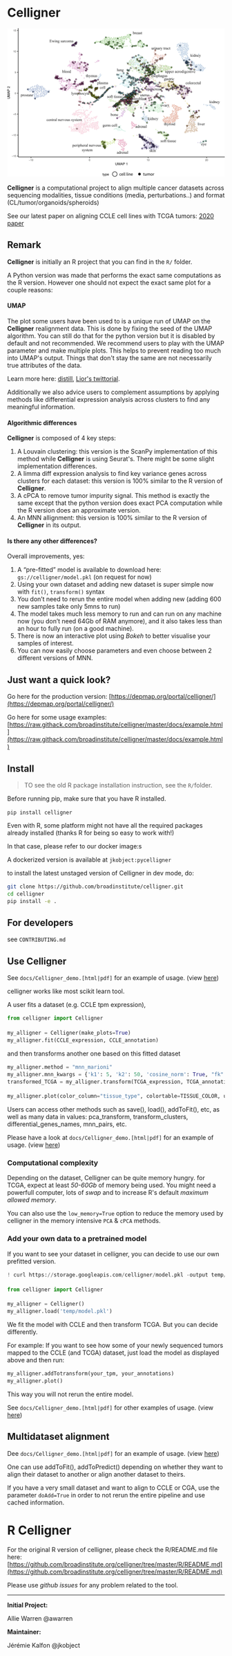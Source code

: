 # Celligner

![](docs/typical_celligner.webp)

__Celligner__ is a computational project to align multiple cancer datasets across sequencing modalities, tissue conditions (media, perturbations..) and format (CL/tumor/organoids/spheroids)

See our latest paper on aligning CCLE cell lines with TCGA tumors:
[2020 paper](https://www.nature.com/articles/s41467-020-20294-x)

## Remark

__Celligner__ is initially an R project that you can find in the `R/` folder.

A Python version was made that performs the exact same computations as the R version. However one should not expect the exact same plot for a couple reasons:

#### UMAP

The plot some users have been used to is a unique run of UMAP on the __Celligner__ realignment data. This is done by fixing the seed of the UMAP algorithm. You can still do that for the python version but it is disabled by default and not recommended. We recommend users to play with the UMAP parameter and make multiple plots. 
This helps to prevent reading too much into UMAP's output. Things that don't stay the same are not necessarily true attributes of the data.

Learn more here: [distill](https://distill.pub/2016/misread-tsne/), [Lior's twittorial](https://twitter.com/lpachter/status/1431325969411821572).

Additionally we also advice users to complement assumptions by applying methods like differential expression analysis across clusters to find any meaningful information.

#### Algorithmic differences

__Celligner__ is composed of 4 key steps:

1. A Louvain clustering: this version is the ScanPy implementation of this method while __Celligner__ is using Seurat's. There might be some slight implementation differences.
2. A limma diff expression analysis to find key variance genes across clusters for each dataset: this version is 100% similar to the R version of __Celligner__.
3. A cPCA to remove tumor impurity signal. This method is exactly the same except that the python version does exact PCA computation while the R version does an approximate version.
4. An MNN allignment: this version is 100% similar to the R version of __Celligner__ in its output.

#### Is there any other differences?

Overall improvements, yes:

1. A “pre-fitted” model is available to download here: `gs://celligner/model.pkl` (on request for now)
2. Using your own dataset and adding new dataset is super simple now with `fit()`, `transform()` syntax
3. You don’t need to rerun the entire model when adding new (adding 600 new samples take only 5mns to run)
4. The model takes much less memory to run and can run on any machine now (you don’t need 64Gb of RAM anymore), and it also takes less than an hour to fully run (on a good machine).
5. There is now an interactive plot using _Bokeh_ to better visualise your samples of interest.
6. You can now easily choose parameters and even choose between 2 different versions of MNN.

## Just want a quick look?

Go here for the production version: [https://depmap.org/portal/celligner/](https://depmap.org/portal/celligner/)

Go here for some usage examples: [https://raw.githack.com/broadinstitute/celligner/master/docs/example.html](https://raw.githack.com/broadinstitute/celligner/master/docs/example.html)

## Install

> TO see the old R package installation instruction, see the `R/`folder.

Before running pip, make sure that you have R installed.

`pip install celligner`

Even with R, some platform might not have all the required packages already installed (thanks R for being so easy to work with!)

In that case, please refer to our docker image:s

A dockerized version is available at `jkobject:pycelligner`

to install the latest unstaged version of Celligner in dev mode, do:

```bash
git clone https://github.com/broadinstitute/celligner.git
cd celligner
pip install -e .
```

## For developers

see `CONTRIBUTING.md`

## Use Celligner

See `docs/Celligner_demo.[html|pdf]` for an example of usage.
(view [here](https://raw.githack.com/broadinstitute/celligner/master/docs/example.html))

celligner works like most scikit learn tool.

A user fits a dataset (e.g. CCLE tpm expression),

```python
from celligner import Celligner

my_alligner = Celligner(make_plots=True)
my_alligner.fit(CCLE_expression, CCLE_annotation)
```

and then transforms another one based on this fitted dataset

```python
my_alligner.method = "mnn_marioni"
my_alligner.mnn_kwargs = {'k1': 5, 'k2': 50, 'cosine_norm': True, "fk":5}
transformed_TCGA = my_alligner.transform(TCGA_expression, TCGA_annotation)

my_alligner.plot(color_column="tissue_type", colortable=TISSUE_COLOR, umap_kwargs={'n_neighbors': 15,'min_dist': 0.2, 'metric': 'cosine'})
```

Users can access other methods such as save(), load(), addToFit(), etc, as well as many data in values: pca_transform, transform_clusters, differential_genes_names, mnn_pairs, etc.

Please have a look at `docs/Celligner_demo.[html|pdf]` for an example of usage.
(view [here](https://raw.githack.com/broadinstitute/celligner/master/docs/example.html))

### Computational complexity

Depending on the dataset, Celligner can be quite memory hungry.
for TCGA, expect at least _50-60Gb_ of memory being used. You might need a powerfull computer, lots of _swap_ and to increase R's default _maximum allowed memory_.

You can also use the `low_memory=True` option to reduce the memory used by celligner in the memory intensive `PCA` & `cPCA` methods.
  
### Add your own data to a pretrained model

If you want to see your dataset in celligner, you can decide to use our own prefitted version.

```python
! curl https://storage.googleapis.com/celligner/model.pkl -output temp/model.pkl

from celligner import Celligner

my_alligner = Celligner()
my_alligner.load('temp/model.pkl')
```

We fit the model with CCLE and then transform TCGA. But you can decide differently.

For example: If you want to see how some of your newly sequenced tumors mapped to the CCLE (and TCGA) dataset, just load the model as displayed above and then run:

```python
my_alligner.addTotransform(your_tpm, your_annotations)
my_alligner.plot()
```

This way you will not rerun the entire model.

See `docs/Celligner_demo.[html|pdf]` for other examples of usage.
(view [here](https://raw.githack.com/broadinstitute/celligner/master/docs/example.html))

## Multidataset alignment

Dee `docs/Celligner_demo.[html|pdf]` for an example of usage.
(view [here](https://raw.githack.com/broadinstitute/celligner/master/docs/example.html))

One can use addToFit(), addToPredict() depending on whether they want to align their dataset to another or align another dataset to theirs.

If you have a very small dataset and want to align to CCLE or CGA, use the parameter `doAdd=True` in order to not rerun the entire pipeline and use cached information.

# R Celligner

For the original R version of celligner, please check the R/README.md file here: [https://github.com/broadinstitute.org/celligner/tree/master/R/README.md](https://github.com/broadinstitute.org/celligner/tree/master/R/README.md)

Please use _github issues_ for any problem related to the tool.

---

__Initial Project:__

Allie Warren @awarren

__Maintainer:__

Jérémie Kalfon @jkobject
